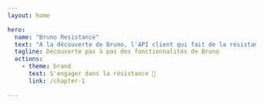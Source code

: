 ```yaml
---
layout: home

hero:
  name: "Bruno Resistance"
  text: "A la découverte de Bruno, l'API client qui fait de la résistance"
  tagline: Découverte pas à pas des fonctionnalités de Bruno
  actions:
    - theme: brand
      text: S'engager dans la résistance 🤝
      link: /chapter-1

---
```


<style>
.name {
  max-width: unset !important;
  margin-top: 50px
}
.text {
  max-width: unset !important;
  margin-top: 10px;
}
.tagline {
  max-width: unset !important;
  margin-top: 20px;
}
.actions {
  justify-content: flex-end;
}
.VPButton {
  border-radius: 24px !important;
  padding: 0 24px !important;
  line-height: 46px !important;
  font-size: 16px !important;
}
</style>